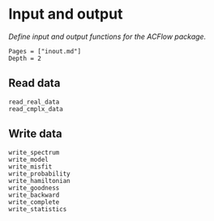 # Input and output

*Define input and output functions for the ACFlow package.*

```@contents
Pages = ["inout.md"]
Depth = 2
```

## Read data

```@docs
read_real_data
read_cmplx_data
```

## Write data

```@docs
write_spectrum
write_model
write_misfit
write_probability
write_hamiltonian
write_goodness
write_backward
write_complete
write_statistics
```
